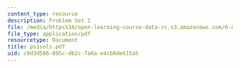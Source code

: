 ```yaml
---
content_type: resource
description: Problem Set 1
file: /media/https%3A/open-learning-course-data-rc.s3.amazonaws.com/6-829-computer-networks-fall-2002/c9d3d586895cdb2c7a6ae4cb6de615a5_ps1sols.pdf
file_type: application/pdf
resourcetype: Document
title: ps1sols.pdf
uid: c9d3d586-895c-db2c-7a6a-e4cb6de615a5
---
```

